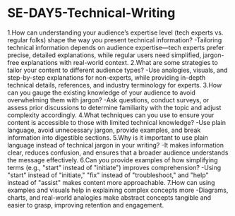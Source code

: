# SE-DAY5-Technical-Writing
1.How can understanding your audience’s expertise level (tech experts vs. regular folks) shape the way you present technical information?
-Tailoring technical information depends on audience expertise—tech experts prefer precise, detailed explanations, while regular users need simplified, jargon-free explanations with real-world context.
2.What are some strategies to tailor your content to different audience types?
-Use analogies, visuals, and step-by-step explanations for non-experts, while providing in-depth technical details, references, and industry terminology for experts.
3.How can you gauge the existing knowledge of your audience to avoid overwhelming them with jargon?
-Ask questions, conduct surveys, or assess prior discussions to determine familiarity with the topic and adjust complexity accordingly.
4.What techniques can you use to ensure your content is accessible to those with limited technical knowledge?
-Use plain language, avoid unnecessary jargon, provide examples, and break information into digestible sections.
5.Why is it important to use plain language instead of technical jargon in your writing?
-It makes information clear, reduces confusion, and ensures that a broader audience understands the message effectively.
6.Can you provide examples of how simplifying terms (e.g., "start" instead of "initiate") improves comprehension?
-Using "start" instead of "initiate," "fix" instead of "troubleshoot," and "help" instead of "assist" makes content more approachable.
7.How can using examples and visuals help in explaining complex concepts more 
-Diagrams, charts, and real-world analogies make abstract concepts tangible and easier to grasp, improving retention and engagement.
